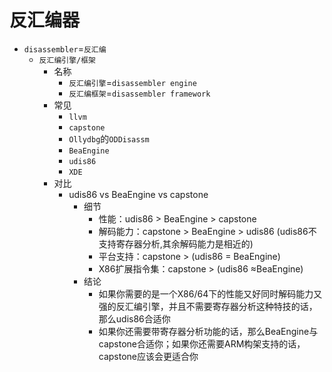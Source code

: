 # 反汇编器

* `disassembler`=`反汇编`
  * `反汇编引擎/框架`
    * 名称
      * `反汇编引擎`=`disassembler engine`
      * `反汇编框架`=`disassembler framework`
    * 常见
      * `llvm`
      * `capstone`
      * `Ollydbg`的`ODDisassm`
      * `BeaEngine`
      * `udis86`
      * `XDE`
    * 对比
      * udis86 vs BeaEngine vs capstone
        * 细节
          * 性能：udis86 > BeaEngine > capstone
          * 解码能力：capstone > BeaEngine > udis86 (udis86不支持寄存器分析,其余解码能力是相近的)
          * 平台支持：capstone > (udis86 = BeaEngine)
          * X86扩展指令集：capstone > (udis86 ≈BeaEngine)
        * 结论
          * 如果你需要的是一个X86/64下的性能又好同时解码能力又强的反汇编引擎，并且不需要寄存器分析这种特技的话，那么udis86合适你
          * 如果你还需要带寄存器分析功能的话，那么BeaEngine与capstone合适你；如果你还需要ARM构架支持的话，capstone应该会更适合你
